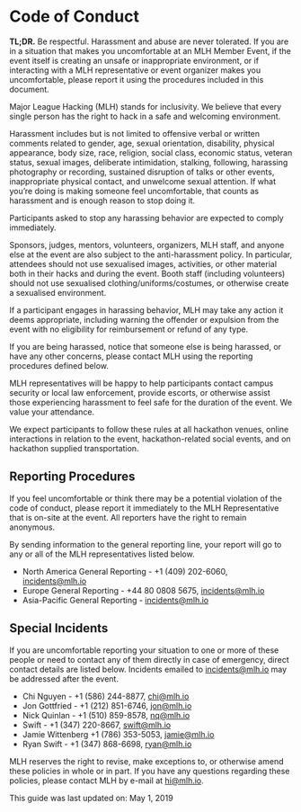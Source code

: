 # Code of Conduct
**TL;DR.** Be respectful. Harassment and abuse are never tolerated. If you are in a situation that makes you uncomfortable at an MLH Member Event, if the event itself is creating an unsafe or inappropriate environment, or if interacting with a MLH representative or event organizer makes you uncomfortable, please report it using the procedures included in this document.

Major League Hacking (MLH) stands for inclusivity.  We believe that every single person has the right to hack in a safe and welcoming environment.  

Harassment includes but is not limited to offensive verbal or written comments related to gender, age, sexual orientation, disability, physical appearance, body size, race, religion, social class, economic status, veteran status, sexual images, deliberate intimidation, stalking, following, harassing photography or recording, sustained disruption of talks or other events, inappropriate physical contact, and unwelcome sexual attention.  If what you’re doing is making someone feel uncomfortable, that counts as harassment and is enough reason to stop doing it.

Participants asked to stop any harassing behavior are expected to comply immediately.

Sponsors, judges, mentors, volunteers, organizers, MLH staff, and anyone else at the event are also subject to the anti-harassment policy. In particular, attendees should not use sexualised images, activities, or other material both in their hacks and during the event. Booth staff (including volunteers) should not use sexualised clothing/uniforms/costumes, or otherwise create a sexualised environment.

If a participant engages in harassing behavior, MLH may take any action it deems appropriate, including warning the offender or expulsion from the event with no eligibility for reimbursement or refund of any type.

If you are being harassed, notice that someone else is being harassed, or have any other concerns, please contact MLH using the reporting procedures defined below.

MLH representatives will be happy to help participants contact campus security or local law enforcement, provide escorts, or otherwise assist those experiencing harassment to feel safe for the duration of the event. We value your attendance.

We expect participants to follow these rules at all hackathon venues, online interactions in relation to the event, hackathon-related social events, and on hackathon supplied transportation.

## Reporting Procedures

If you feel uncomfortable or think there may be a potential violation of the code of conduct, please report it immediately to the MLH Representative that is on-site at the event.  All reporters have the right to remain anonymous.

By sending information to the general reporting line, your report will go to any or all of the MLH representatives listed below.

- North America General Reporting - +1 (409) 202-6060, incidents@mlh.io
- Europe General Reporting - +44 80 0808 5675, incidents@mlh.io
- Asia-Pacific General Reporting - incidents@mlh.io

## Special Incidents
If you are uncomfortable reporting your situation to one or more of these people or need to contact any of them directly in case of emergency, direct contact details are listed below.  Incidents emailed to incidents@mlh.io may be addressed after the event.  

- Chi Nguyen - +1 (586) 244-8877, chi@mlh.io
- Jon Gottfried - +1 (212) 851-6746, jon@mlh.io
- Nick Quinlan - +1 (510) 859-8578, nq@mlh.io
- Swift - +1 (347) 220-8667, swift@mlh.io
- Jamie Wittenberg +1 (786) 353-5053, jamie@mlh.io
- Ryan Swift - +1 (347) 868-6698, ryan@mlh.io

MLH reserves the right to revise, make exceptions to, or otherwise amend these policies in whole or in part. If you have any questions regarding these policies, please contact MLH by e-mail at hi@mlh.io. 

This guide was last updated on:
May 1, 2019


